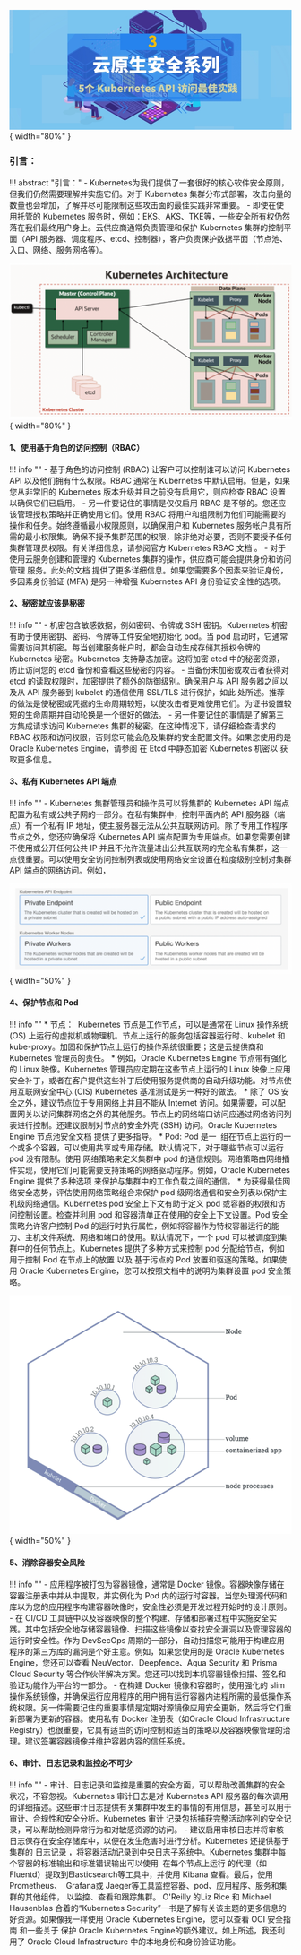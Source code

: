 ![配图](../../img/related/cloudnativesec-series3-pic1.jpeg){ width="80%" }   

### 引言：

!!! abstract "引言："
    - Kubernetes为我们提供了一套很好的核心软件安全原则，但我们仍然需要理解并实施它们。对于 Kubernetes 集群分布式部署，攻击向量的数量也会增加，了解并尽可能限制这些攻击面的最佳实践非常重要。
    - 即使在使用托管的 Kubernetes 服务时，例如：EKS、AKS、TKE等，一些安全所有权仍然落在我们最终用户身上。云供应商通常负责管理和保护 Kubernetes 集群的控制平面（API 服务器、调度程序、etcd、控制器），客户负责保护数据平面（节点池、入口、网络、服务网格等）。

![配图](../../img/related/cloudnativesec-series4-pic1.png){ width="80%" }

#### 1、使用基于角色的访问控制（RBAC）

!!! info ""
    - 基于角色的访问控制 (RBAC) 让客户可以控制谁可以访问 Kubernetes API 以及他们拥有什么权限。RBAC 通常在 Kubernetes 中默认启用。但是，如果您从非常旧的 Kubernetes 版本升级并且之前没有启用它，则应检查 RBAC 设置以确保它们已启用。
    - 另一件要记住的事情是仅仅启用 RBAC 是不够的。您还应该管理授权策略并正确使用它们。使用 RBAC 将用户和组限制为他们可能需要的操作和任务。始终遵循最小权限原则，以确保用户和 Kubernetes 服务帐户具有所需的最小权限集。确保不授予集群范围的权限，除非绝对必要，否则不要授予任何集群管理员权限。有关详细信息，请参阅官方 Kubernetes RBAC 文档 。
    - 对于使用云服务创建和管理的 Kubernetes 集群的操作，供应商可能会提供身份和访问管理 服务。此处的文档 提供了更多详细信息。如果您需要多个因素来验证身份，多因素身份验证 (MFA) 是另一种增强 Kubernetes API 身份验证安全性的选项。

#### 2、秘密就应该是秘密

!!! info ""
    - 机密包含敏感数据，例如密码、令牌或 SSH 密钥。Kubernetes 机密有助于使用密钥、密码、令牌等工件安全地初始化 pod。当 pod 启动时，它通常需要访问其机密。每当创建服务帐户时，都会自动生成存储其授权令牌的 Kubernetes 秘密。Kubernetes 支持静态加密。这将加密 etcd 中的秘密资源，防止访问您的 etcd 备份和查看这些秘密的内容。
    - 当备份未加密或攻击者获得对 etcd 的读取权限时，加密提供了额外的防御级别。确保用户与 API 服务器之间以及从 API 服务器到 kubelet 的通信使用 SSL/TLS 进行保护，如此 处所述。推荐的做法是使秘密或凭据的生命周期较短，以使攻击者更难使用它们。为证书设置较短的生命周期并自动轮换是一个很好的做法。
    - 另一件要记住的事情是了解第三方集成请求访问 Kubernetes 集群的秘密。在这种情况下，请仔细检查请求的 RBAC 权限和访问权限，否则您可能会危及集群的安全配置文件。如果您使用的是Oracle Kubernetes Engine，请参阅 在 Etcd 中静态加密 Kubernetes 机密以 获取更多信息。


#### 3、私有 Kubernetes API 端点

!!! info ""
    - Kubernetes 集群管理员和操作员可以将集群的 Kubernetes API 端点配置为私有或公共子网的一部分。在私有集群中，控制平面内的 API 服务器（端点）有一个私有 IP 地址，使主服务器无法从公共互联网访问。除了专用工作程序节点之外，您还应确保将 Kubernetes API 端点配置为专用端点。如果您需要创建不使用或公开任何公共 IP 并且不允许流量进出公共互联网的完全私有集群，这一点很重要。可以使用安全访问控制列表或使用网络安全设置在粒度级别控制对集群 API 端点的网络访问。例如，

![配图](../../img/related/cloudnativesec-series4-pic2.png){ width="50%" }

#### 4、保护节点和 Pod

!!! info ""
    * 节点：  Kubernetes 节点是工作节点，可以是通常在 Linux 操作系统 (OS) 上运行的虚拟机或物理机。节点上运行的服务包括容器运行时、kubelet 和 kube-proxy。加固和保护节点上运行的操作系统很重要；这是云提供商和 Kubernetes 管理员的责任。
    * 例如，Oracle Kubernetes Engine 节点带有强化的 Linux 映像。Kubernetes 管理员应定期在这些节点上运行的 Linux 映像上应用安全补丁，或者在客户提供这些补丁后使用服务提供商的自动升级功能。对节点使用互联网安全中心 (CIS) Kubernetes 基准测试是另一种好的做法。
    * 除了 OS 安全之外，建议节点位于专用网络上并且不能从 Internet 访问。如果需要，可以配置网关以访问集群网络之外的其他服务。节点上的网络端口访问应通过网络访问列表进行控制。还建议限制对节点的安全外壳 (SSH) 访问。Oracle Kubernetes Engine 节点池安全文档 提供了更多指导。
    * Pod: Pod 是一  组在节点上运行的一个或多个容器，可以使用共享或专用存储。默认情况下，对于哪些节点可以运行 pod 没有限制。使用 网络策略来定义集群中 pod 的通信规则。网络策略由网络插件实现，使用它们可能需要支持策略的网络驱动程序。例如，Oracle Kubernetes Engine 提供了多种选项 来保护与集群中的工作负载之间的通信。
    * 为获得最佳网络安全态势，评估使用网络策略组合来保护 pod 级网络通信和安全列表以保护主机级网络通信。Kubernetes pod 安全上下文有助于定义 pod 或容器的权限和访问控制设置。检查并利用 pod 和容器清单正在使用的安全上下文设置。Pod 安全策略允许客户控制 Pod 的运行时执行属性，例如将容器作为特权容器运行的能力、主机文件系统、网络和端口的使用。默认情况下，一个 pod 可以被调度到集群中的任何节点上。Kubernetes 提供了多种方式来控制 pod 分配给节点，例如用于控制 Pod 在节点上的放置 以及 基于污点的 Pod 放置和驱逐的策略。如果使用 Oracle Kubernetes Engine，您可以按照文档中的说明为集群设置 pod 安全策略。

![配图](../../img/related/cloudnativesec-series4-pic3.png){ width="50%" }

#### 5、消除容器安全风险

!!! info ""
    - 应用程序被打包为容器镜像，通常是 Docker 镜像。容器映像存储在容器注册表中并从中提取，并实例化为 Pod 内的运行时容器。当您处理源代码和库以为您的应用程序构建容器映像时，安全性必须是开发过程开始时的设计原则。
    - 在 CI/CD 工具链中以及容器映像的整个构建、存储和部署过程中实施安全实践。其中包括安全地存储容器镜像、扫描这些镜像以查找安全漏洞以及管理容器的运行时安全性。作为 DevSecOps 周期的一部分，自动扫描您可能用于构建应用程序的第三方库的漏洞是个好主意。例如，如果您使用的是 Oracle Kubernetes Engine，您还可以查看 NeuVector、Deepfence、Aqua Security 和 Prisma Cloud Security 等合作伙伴解决方案。您还可以找到本机容器镜像扫描、签名和验证功能作为平台的一部分。
    - 在构建 Docker 镜像和容器时，使用强化的 slim 操作系统镜像，并确保运行应用程序的用户拥有运行容器内进程所需的最低操作系统权限。另一件需要记住的重要事情是定期对源镜像应用安全更新，然后将它们重新部署为更新的容器。使用私有 Docker 注册表（如Oracle Cloud Infrastructure Registry）也很重要，它具有适当的访问控制和适当的策略以及容器映像管理的治理。建议签署容器镜像并维护容器内容的信任系统。

#### 6、审计、日志记录和监控必不可少

!!! info ""
    - 审计、日志记录和监控是重要的安全方面，可以帮助改善集群的安全状况，不容忽视。Kubernetes 审计日志是对 Kubernetes API 服务器的每次调用的详细描述。这些审计日志提供有关集群中发生的事情的有用信息，甚至可以用于审计、合规性和安全分析。Kubernetes 审计 记录包括捕获完整活动序列的安全记录，可以帮助检测异常行为和对敏感资源的访问。
    - 建议启用审核日志并将审核日志保存在安全存储库中，以便在发生危害时进行分析。Kubernetes 还提供基于集群的 日志记录 ，将容器活动记录到中央日志子系统中。Kubernetes 集群中每个容器的标准输出和标准错误输出可以使用  在每个节点上运行 的代理（如Fluentd）提取到Elasticsearch等工具中，并使用 Kibana 查看。最后，使用Prometheus、  Grafana或 Jaeger等工具监控容器、pod、应用程序、服务和集群的其他组件， 以监控、查看和跟踪集群。
    O'Reilly 的Liz Rice 和 Michael Hausenblas 合着的“Kubernetes Security”一书是了解有关该主题的更多信息的好资源。如果像我一样使用 Oracle Kubernetes Engine，您可以查看 OCI 安全指南 和一些关于 保护 Oracle Kubernetes Engine的额外建议。如上所述，我还利用了 Oracle Cloud Infrastructure 中的本地身份和身份验证功能。
